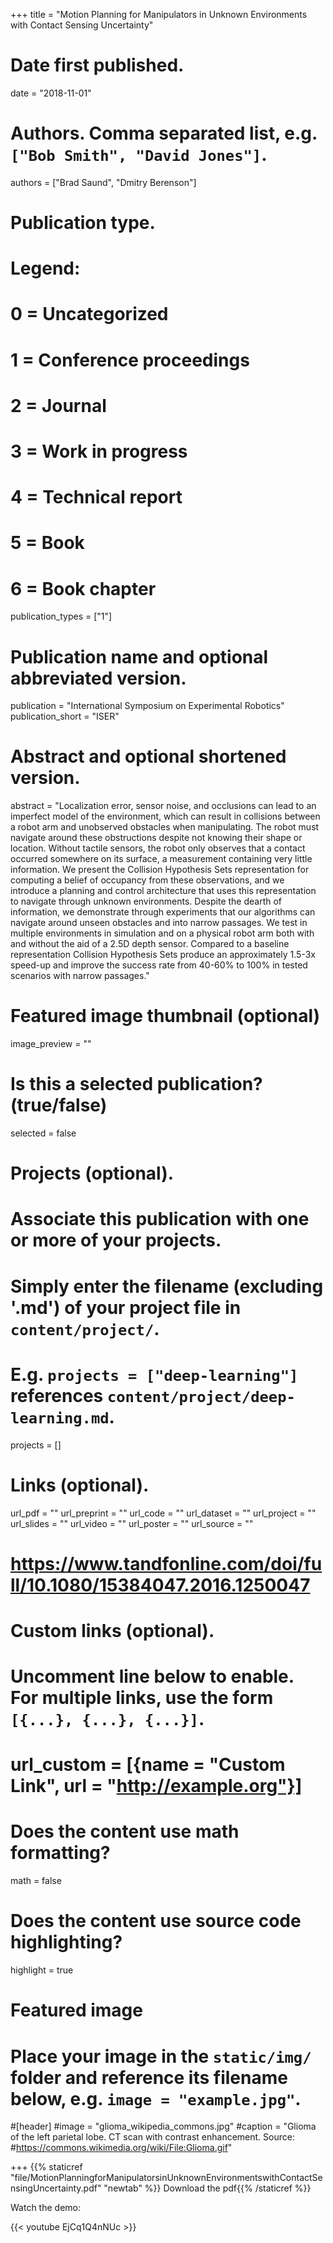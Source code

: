 +++
title = "Motion Planning for Manipulators in Unknown Environments with Contact Sensing Uncertainty"

# Date first published.
date = "2018-11-01"

# Authors. Comma separated list, e.g. `["Bob Smith", "David Jones"]`.
authors = ["Brad Saund", "Dmitry Berenson"]
# Publication type.
# Legend:
# 0 = Uncategorized
# 1 = Conference proceedings
# 2 = Journal
# 3 = Work in progress
# 4 = Technical report
# 5 = Book
# 6 = Book chapter
publication_types = ["1"]

# Publication name and optional abbreviated version.
publication = "International Symposium on Experimental Robotics"
publication_short = "ISER"

# Abstract and optional shortened version.
abstract = "Localization error, sensor noise, and occlusions can lead to an imperfect model of the environment, which can result in collisions between a robot arm and unobserved obstacles when manipulating. The robot must navigate around these obstructions despite not knowing their shape or location. Without tactile sensors, the robot only observes that a contact occurred somewhere on its surface, a measurement containing very little information. We present the Collision Hypothesis Sets representation for computing a belief of occupancy from these observations, and we introduce a planning and control architecture that uses this representation to navigate through unknown environments. Despite the dearth of information, we demonstrate through experiments that our algorithms can navigate around unseen obstacles and into narrow passages. We test in multiple environments in simulation and on a physical robot arm both with and without the aid of a 2.5D depth sensor. Compared to a baseline representation Collision Hypothesis Sets produce an approximately 1.5-3x speed-up and improve the success rate from 40-60% to 100% in tested scenarios with narrow passages."

# Featured image thumbnail (optional)
image_preview = ""

# Is this a selected publication? (true/false)
selected = false

# Projects (optional).
#   Associate this publication with one or more of your projects.
#   Simply enter the filename (excluding '.md') of your project file in `content/project/`.
#   E.g. `projects = ["deep-learning"]` references `content/project/deep-learning.md`.
projects = []

# Links (optional).
url_pdf = ""
url_preprint = ""
url_code = ""
url_dataset = ""
url_project = ""
url_slides = ""
url_video = ""
url_poster = ""
url_source = ""
# https://www.tandfonline.com/doi/full/10.1080/15384047.2016.1250047

# Custom links (optional).
#   Uncomment line below to enable. For multiple links, use the form `[{...}, {...}, {...}]`.
# url_custom = [{name = "Custom Link", url = "http://example.org"}]

# Does the content use math formatting?
math = false

# Does the content use source code highlighting?
highlight = true

# Featured image
# Place your image in the `static/img/` folder and reference its filename below, e.g. `image = "example.jpg"`.
#[header]
#image = "glioma_wikipedia_commons.jpg"
#caption = "Glioma of the left parietal lobe. CT scan with contrast enhancement. Source: #https://commons.wikimedia.org/wiki/File:Glioma.gif"

+++
{{% staticref "file/MotionPlanningforManipulatorsinUnknownEnvironmentswithContactSensingUncertainty.pdf" "newtab" %}} Download the pdf{{% /staticref %}}

Watch the demo: 

{{< youtube EjCq1Q4nNUc >}}
